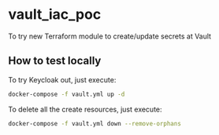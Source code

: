 # vault_iac_poc
To try new Terraform module to create/update secrets at Vault

## How to test locally

To try Keycloak out, just execute:

```sh
docker-compose -f vault.yml up -d
```

To delete all the create resources, just execute:

```sh
docker-compose -f vault.yml down --remove-orphans
```

